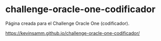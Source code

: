 # challenge-oracle-one-codificador
Página creada para el Challenge Oracle One (codificador).

https://kevinsamm.github.io/challenge-oracle-one-codificador/
